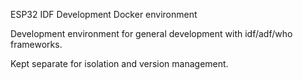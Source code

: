 ESP32 IDF Development Docker environment

Development environment for general development with idf/adf/who frameworks.

Kept separate for isolation and version management.

